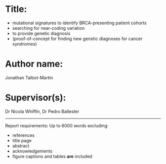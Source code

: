 # Title: 
- mutational signatures to identify BRCA-presenting patient cohorts
- searching for near-coding variation 
- to provide genetic diagnosis
- (proof-of-concept for finding new genetic diagnoses for cancer syndromes)
# Author name: 
Jonathan Talbot-Martin

# Supervisor(s): 
Dr Nicola Whiffin, Dr Pedro Ballester

---

Report requirements:
Up to 6000 words excluding:
- references
- title page
- abstract
- acknowledgements
- figure captions and tables **are** included